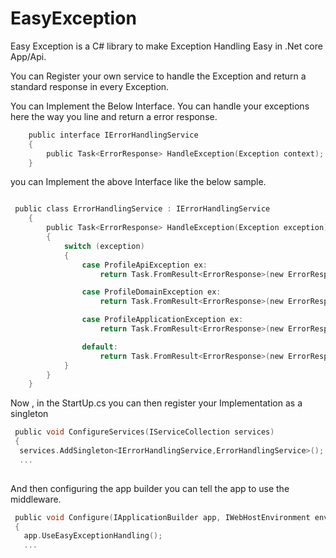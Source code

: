 # EasyException

Easy Exception is a C# library to make Exception Handling Easy in .Net core App/Api. 

You can Register your own service to handle the Exception and return a standard response in every Exception.

You can Implement the Below Interface. You can handle your exceptions here the way you line and return a error response.
```c
    public interface IErrorHandlingService
    {
        public Task<ErrorResponse> HandleException(Exception context);
    }
```

you can Implement the above Interface like the below sample.


```c

 public class ErrorHandlingService : IErrorHandlingService
    {
        public Task<ErrorResponse> HandleException(Exception exception)
        {
            switch (exception)
            {
                case ProfileApiException ex:
                    return Task.FromResult<ErrorResponse>(new ErrorResponse() { Code = "ApiError", Message = exception.Message });

                case ProfileDomainException ex:
                    return Task.FromResult<ErrorResponse>(new ErrorResponse() { Code = "DomainError", Message = exception.Message });

                case ProfileApplicationException ex:
                    return Task.FromResult<ErrorResponse>(new ErrorResponse() { Code = "AppError", Message = exception.Message });

                default:
                    return Task.FromResult<ErrorResponse>(new ErrorResponse() { Code = "InternalError", Message = exception.Message });
            }
        }
    }

```


Now , in the StartUp.cs you can then register your Implementation as a singleton

```c
 public void ConfigureServices(IServiceCollection services)
 {
  services.AddSingleton<IErrorHandlingService,ErrorHandlingService>();
  ...
  
```

And then configuring the app builder you can tell the app to use the middleware.

```c
 public void Configure(IApplicationBuilder app, IWebHostEnvironment env)
 {
   app.UseEasyExceptionHandling();
   ...
   
```
